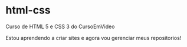 # html-css
 Curso de HTML 5 e CSS 3 do CursoEmVideo

Estou aprendendo a criar sites e agora vou gerenciar meus repositorios!